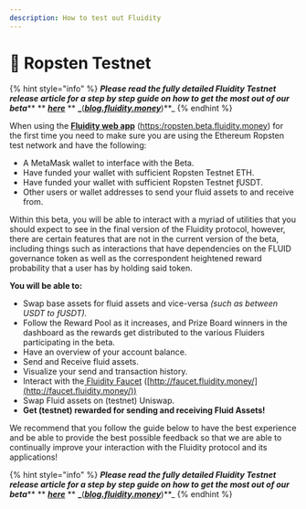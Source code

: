 ```yaml
---
description: How to test out Fluidity
---
```


# 🧪 Ropsten Testnet

{% hint style="info" %}
_**Please read the fully detailed Fluidity Testnet release article for a step by step guide on how to get the most out of our beta**_** ** [_**here**_](https://blog.fluidity.money) ** **_**(**_[_**blog.fluidity.money**_](https://blog.fluidity.money)_**)**_
{% endhint %}

When using the [**Fluidity web app**](https://https/ropsten.beta.fluidity.money) ([https:/ropsten.beta.fluidity.money](https://ropsten.beta.fluidity.money/)) for the first time you need to make sure you are using the Ethereum Ropsten test network and have the following:

* A MetaMask wallet to interface with the Beta.
* Have funded your wallet with sufficient Ropsten Testnet ETH.
* Have funded your wallet with sufficient Ropsten Testnet ƒUSDT.
* Other users or wallet addresses to send your fluid assets to and receive from.

Within this beta, you will be able to interact with a myriad of utilities that you should expect to see in the final version of the Fluidity protocol, however, there are certain features that are not in the current version of the beta, including things such as interactions that have dependencies on the FLUID governance token as well as the correspondent heightened reward probability that a user has by holding said token.

**You will be able to:**

* Swap base assets for fluid assets and vice-versa _(such as between USDT to ƒUSDT)._
* Follow the Reward Pool as it increases, and Prize Board winners in the dashboard as the rewards get distributed to the various Fluiders participating in the beta.
* Have an overview of your account balance.
* Send and Receive fluid assets.
* Visualize your send and transaction history.
* Interact with the[ Fluidity Faucet](http://faucet.fluidity.money/) ([http://faucet.fluidity.money/](http://faucet.fluidity.money/))
* Swap Fluid assets on (testnet) Uniswap.
* **Get (testnet) rewarded for sending and receiving Fluid Assets!**

We recommend that you follow the guide below to have the best experience and be able to provide the best possible feedback so that we are able to continually improve your interaction with the Fluidity protocol and its applications!

{% hint style="info" %}
_**Please read the fully detailed Fluidity Testnet release article for a step by step guide on how to get the most out of our beta**_** ** [_**here**_](https://blog.fluidity.money) ** **_**(**_[_**blog.fluidity.money**_](https://blog.fluidity.money)_**)**_
{% endhint %}
